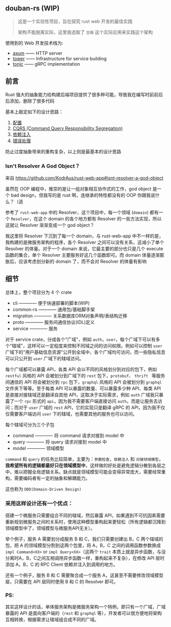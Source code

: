 ## douban-rs (WIP) 

> 这是一个实验性项目，旨在探究 rust web 开发的最佳实践
> 
> 架构不能脱离实际，这里我选取了 `豆瓣` 这个实际应用来实践这个架构
>

使用到的 Web 开发技术栈为:

- [axum](https://github.com/tokio-rs/axum) —— HTTP server
- [tower](https://github.com/tower-rs/tower) —— Infrastructure for service building
- [tonic](https://github.com/hyperium/tonic) —— gRPC implementation

## 前言

Rust 强大的抽象能力给构建后端项目提供了很多种可能，导致我在编写时前前后后添加，删除了很多代码

基本上敲定如下的设计思路：

1. [配置](./design-pattern/配置.md)
2. [CQRS (Command Query Responsibility Segregation)](./design-pattern/CQRS.md)
3. [依赖注入](./design-pattern/依赖注入.md)
4. [错误处理](./design-pattern/错误处理.md)

防止过度抽象带来的重构复杂，以上则是最基本的设计思路

### Isn't Resolver A God Object？

来自 https://github.com/KodrAus/rust-web-app#isnt-resolver-a-god-object 

虽然在 OOP 编程中，推崇的是让一组对象相互协作式的工作，god object 是一个 bad design，但我写的是 rust 啊，连继承的特性都没有的 OOP 你跟我说什么？（逃

参考了 `rust-web-app` 中的 Resolver，这个项目中，每一个领域 (`domain`) 都有一个 `Resolver`，在这个 domain 的各个地方都有 Resolver 的一些方法实现，所以这就让 Resolver 渐渐变成一个 god object？

我这里将 Resolver 下沉到了每一个 domain，与 rust-web-app 中不一样的是，我构建的是微服务架构的程序，各个 Resolver 之间可以没有关系，这减小了单个 Resolver 的体量。对于一个 domain 来说，它最主要的部分也只是几个 execute 函数的集合，单个 Resolver 主要服务好这几个函数即可。而 domain 体量逐渐膨胀后，应该考虑划分新的 domain 了，而不会对 Resolver 的体量有影响

## 细节

总体上，整个项目分为 4 个 crate 

- cli           ———— 便于快速部署的脚本(WIP)
- common-rs     ———— 通用包/基础脚手架
- migration     ———— 关系数据库ORM对象声明/表结构迁移
- proto         ———— 服务间通信协议(IDL)定义
- service       ———— 服务

对于 service crate，分成各个"广域"，例如 `auth`，`user`，每个广域下可以有多个"辖域"，这样可以一定程度来控制不同域之间的访问权限。例如可以控制 `user` 广域下的"用户基础信息资源"公开到全域中，各个广域均可访问，而一些隐私信息可以只公开到 `user` 广域下的辖域访问。

每个广域都可以暴露 API，各类 API 会以不同的风格划分到对应的包下，例如 `restful` 风格的 API 会被划分到广域下的 `rest` 包下，`protobuf`、 `thrift ` 等服务间通信的 API 将会被划分到 `rpc` 包下，`graphql` 风格的 API 会被划分到 `graphql` 文件夹下等等。至于每类 API 可以暴露的数量、可以暴露多少种 API、每类 API 是直接对接辖域还是翻译自其他 API，这取决于实际需求，例如 `auth` 广域我只暴露了一个 `rpc` 形式的 `api`，因为我不需要客户端直接访问 `auth`，而是让服务去访问；而对于 `user` 广域的 `rest` API，它的实现只是翻译 gRPC 的 API，因为我不仅仅需要客户端访问 `user` 下的辖域，也需要其他的服务也可以访问。

每个辖域可分为三个子包

- command    ———— 将 command 请求对接到 model 中
- query    ———— 将 query 请求对接到 model 中
- model    ———— 领域模型

`command` 和 `query` 的任务比较简单，主要为：`参数检查`，`依赖注入` 和 `对接领域模型`，**我希望所有的逻辑都最好只在领域模型中**，这样做的好处是避免逻辑分散到各层之中，难以把握全局逻辑关系。缺点就是领域模型可能会变得异常庞大，需要经常重构，需要编码者有一定的抽象和解耦能力。

这也称为 `DDD(Domain-Driven Design)`

### 采用这样设计还有一个优点：

搭建一个微服务只需要组合不同的辖域，然后暴露 API，如果遇到不可抗因素需要重新规划微服务之间的关系时，使用这种模型重构起来更轻松（所有逻辑都沉降到领域模型中了，领域模型与微服务API无关）。

举个例子，服务 A 需要划分成服务 B 和 C，我们只需要创建出 B，C 两个辖域的包，把 A 的领域模型分割到这两个包里，将 A，B，C 之间的调用函数参数换成 `impl Command<XX>` or `impl Query<XX>`（这两个 `trait` 本质上就是异步函数，与没分离时A，B，C之间互相调用异步函数一样，重构起来不复杂），在修改 API 层时添加 A，B，C 的 RPC Client 依赖并注入到调用的地方。

还有一个例子，服务 B 和 C 需要聚合成一个服务 A，这甚至不需要修改领域模型层，只需要在 API 层同时使用 B 和 C 的 Resolver 即可。

### PS:

其实这样设计的话，单体服务架构是微服务架构一个特例，即只有一个广域，广域暴露的 API 是面向客户端的（`rest` 和 `graphql` 等），开发者可以很方便地将架构互相转换，根据需求让辖域组合成不同的广域。

